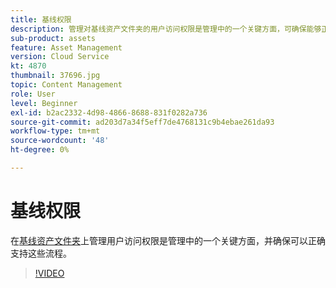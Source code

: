 ```yaml
---
title: 基线权限
description: 管理对基线资产文件夹的用户访问权限是管理中的一个关键方面，可确保能够正确支持这些流程。
sub-product: assets
feature: Asset Management
version: Cloud Service
kt: 4870
thumbnail: 37696.jpg
topic: Content Management
role: User
level: Beginner
exl-id: b2ac2332-4d98-4866-8688-831f0282a736
source-git-commit: ad203d7a34f5eff7de4768131c9b4ebae261da93
workflow-type: tm+mt
source-wordcount: '48'
ht-degree: 0%

---
```


# 基线权限

在[基线资产文件夹](./baseline-folders.md)上管理用户访问权限是管理中的一个关键方面，并确保可以正确支持这些流程。

>[!VIDEO](https://video.tv.adobe.com/v/37696/?quality=12&learn=on&hidetitle=true)
